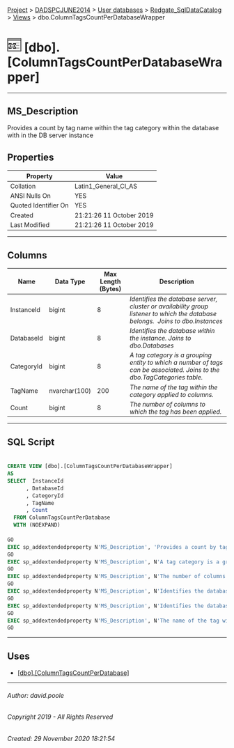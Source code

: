 #### 

[Project](../../../../readme.md) > [DADSPCJUNE2014](../../../readme.md) > [User databases](../../readme.md) > [Redgate_SqlDataCatalog](../readme.md) > [Views](Views.md) > dbo.ColumnTagsCountPerDatabaseWrapper

# ![Views](../../../../Images/View32.png) [dbo].[ColumnTagsCountPerDatabaseWrapper]

---

## <a name="#description"></a>MS_Description

Provides a count by tag name within the tag category within the database with in the DB server instance

## <a name="#properties"></a>Properties

| Property | Value |
|---|---|
| Collation | Latin1_General_CI_AS |
| ANSI Nulls On | YES |
| Quoted Identifier On | YES |
| Created | 21:21:26 11 October 2019 |
| Last Modified | 21:21:26 11 October 2019 |


---

## <a name="#columns"></a>Columns

| Name | Data Type | Max Length (Bytes) | Description |
|---|---|---|---|
| InstanceId | bigint | 8 | _Identifies the database server, cluster or availability group listener to which the database belongs.  Joins to dbo.Instances_ |
| DatabaseId | bigint | 8 | _Identifies the database within the instance. Joins to dbo.Databases_ |
| CategoryId | bigint | 8 | _A tag category is a grouping entity to which a number of tags can be associated. Joins to the dbo.TagCategories table._ |
| TagName | nvarchar(100) | 200 | _The name of the tag within the category applied to columns._ |
| Count | bigint | 8 | _The number of columns to which the tag has been applied._ |


---

## <a name="#sqlscript"></a>SQL Script

```sql

CREATE VIEW [dbo].[ColumnTagsCountPerDatabaseWrapper]
AS
SELECT  InstanceId
      , DatabaseId
      , CategoryId
      , TagName
      , Count
  FROM ColumnTagsCountPerDatabase
  WITH (NOEXPAND)

GO
EXEC sp_addextendedproperty N'MS_Description', 'Provides a count by tag name within the tag category within the database with in the DB server instance', 'SCHEMA', N'dbo', 'VIEW', N'ColumnTagsCountPerDatabaseWrapper', NULL, NULL
GO
EXEC sp_addextendedproperty N'MS_Description', N'A tag category is a grouping entity to which a number of tags can be associated. Joins to the dbo.TagCategories table.', 'SCHEMA', N'dbo', 'VIEW', N'ColumnTagsCountPerDatabaseWrapper', 'COLUMN', N'CategoryId'
GO
EXEC sp_addextendedproperty N'MS_Description', N'The number of columns to which the tag has been applied.', 'SCHEMA', N'dbo', 'VIEW', N'ColumnTagsCountPerDatabaseWrapper', 'COLUMN', N'Count'
GO
EXEC sp_addextendedproperty N'MS_Description', N'Identifies the database within the instance. Joins to dbo.Databases', 'SCHEMA', N'dbo', 'VIEW', N'ColumnTagsCountPerDatabaseWrapper', 'COLUMN', N'DatabaseId'
GO
EXEC sp_addextendedproperty N'MS_Description', N'Identifies the database server, cluster or availability group listener to which the database belongs.  Joins to dbo.Instances', 'SCHEMA', N'dbo', 'VIEW', N'ColumnTagsCountPerDatabaseWrapper', 'COLUMN', N'InstanceId'
GO
EXEC sp_addextendedproperty N'MS_Description', N'The name of the tag within the category applied to columns.', 'SCHEMA', N'dbo', 'VIEW', N'ColumnTagsCountPerDatabaseWrapper', 'COLUMN', N'TagName'
GO

```


---

## <a name="#uses"></a>Uses

* [[dbo].[ColumnTagsCountPerDatabase]](ColumnTagsCountPerDatabase.md)


---

###### Author:  david.poole

###### Copyright 2019 - All Rights Reserved

###### Created: 29 November 2020 18:21:54

